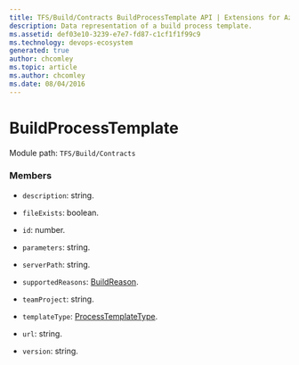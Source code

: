 ```yaml
---
title: TFS/Build/Contracts BuildProcessTemplate API | Extensions for Azure DevOps Services
description: Data representation of a build process template.
ms.assetid: def03e10-3239-e7e7-fd87-c1cf1f1f99c9
ms.technology: devops-ecosystem
generated: true
author: chcomley
ms.topic: article
ms.author: chcomley
ms.date: 08/04/2016
---
```


# BuildProcessTemplate

Module path: `TFS/Build/Contracts`

### Members

* `description`: string.

* `fileExists`: boolean.

* `id`: number.

* `parameters`: string.

* `serverPath`: string.

* `supportedReasons`: [BuildReason](./BuildReason.md).

* `teamProject`: string.

* `templateType`: [ProcessTemplateType](./ProcessTemplateType.md).

* `url`: string.

* `version`: string.
